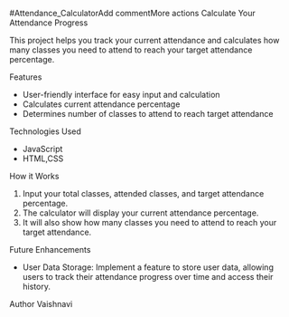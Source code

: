 #Attendance_CalculatorAdd commentMore actions
Calculate Your Attendance Progress

This project helps you track your current attendance and calculates how many classes you need to attend to reach your target attendance percentage.

Features
- User-friendly interface for easy input and calculation
-  Calculates current attendance percentage
- Determines number of classes to attend to reach target attendance

Technologies Used
- JavaScript
- HTML,CSS

How it Works
1. Input your total classes, attended classes, and target attendance percentage.
2. The calculator will display your current attendance percentage.
3. It will also show how many classes you need to attend to reach your target attendance.

Future Enhancements
- User Data Storage: Implement a feature to store user data, allowing users to track their attendance progress over time and access their history.


Author
Vaishnavi
